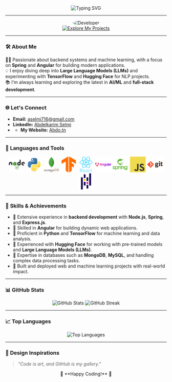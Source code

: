 <div align="center">
  <img src="https://readme-typing-svg.herokuapp.com?font=Fira+Code&weight=600&size=24&pause=1000&color=007bff&center=true&vCenter=true&width=435&lines=Hi+%F0%9F%91%8B%2C+I'm+Abdelkarim!;Backend+Developer+%26+ML+Enthusiast;Based+in+Tunisia+%E2%9C%8F%EF%B8%8F" alt="Typing SVG" />
</div>

---

<div align="center">
  <img src="https://i.pinimg.com/originals/54/e3/7d/54e37d8074ebcde1d96c77d7b2a7f310.gif" alt="Developer" width="300" height="300" style="border-radius: 50%;">
</div>

<div align="center">
  <a href="https://abdo-portfolio1.vercel.app/" target="_blank">
    <img src="https://img.shields.io/badge/Explore%20My%20Projects-%23007bff?style=for-the-badge&logo=github&logoColor=white" alt="Explore My Projects">
  </a>
</div>

---

### 🛠 **About Me**
👨‍💻 Passionate about backend systems and machine learning, with a focus on **Spring** and **Angular** for building modern applications.  
💡 I enjoy diving deep into **Large Language Models (LLMs)** and experimenting with **TensorFlow** and **Hugging Face** for NLP projects.  
📚 I'm always learning and exploring the latest in **AI/ML** and **full-stack development**.

---

### 🌐 **Let's Connect**
- **Email:** [aselmi716@gmail.com](mailto:aselmi716@gmail.com)  
- **LinkedIn:** [Abdelkarim Selmi](https://www.linkedin.com/in/abdelkarim-selmi)
- - **My Website:** [Abdo.tn](https://abdo-portfolio1.vercel.app/)


---

### 🧰 **Languages and Tools**

<div align="center">
  <img src="https://raw.githubusercontent.com/devicons/devicon/master/icons/nodejs/nodejs-original-wordmark.svg" alt="Node.js" width="50" height="50">
  <img src="https://raw.githubusercontent.com/devicons/devicon/master/icons/python/python-original.svg" alt="Python" width="50" height="50">
  <img src="https://raw.githubusercontent.com/devicons/devicon/master/icons/mongodb/mongodb-original-wordmark.svg" alt="MongoDB" width="50" height="50">
  <img src="https://raw.githubusercontent.com/devicons/devicon/master/icons/tensorflow/tensorflow-original.svg" alt="TensorFlow" width="50" height="50">
  <img src="https://raw.githubusercontent.com/devicons/devicon/master/icons/react/react-original-wordmark.svg" alt="React" width="50" height="50">
  <img src="https://raw.githubusercontent.com/devicons/devicon/master/icons/angular/angular-original-wordmark.svg" alt="Angular" width="50" height="50">
  <img src="https://raw.githubusercontent.com/devicons/devicon/master/icons/spring/spring-original-wordmark.svg" alt="Spring" width="50" height="50">
  <img src="https://raw.githubusercontent.com/devicons/devicon/master/icons/javascript/javascript-original.svg" alt="JavaScript" width="50" height="50">
  <img src="https://raw.githubusercontent.com/devicons/devicon/master/icons/git/git-original-wordmark.svg" alt="Git" width="50" height="50">
  <img src="https://raw.githubusercontent.com/devicons/devicon/master/icons/pandas/pandas-original.svg" alt="Pandas" width="50" height="50">
</div>

---

### 🚀 **Skills & Achievements**
- 🔹 Extensive experience in **backend development** with **Node.js**, **Spring**, and **Express.js**.  
- 🔹 Skilled in **Angular** for building dynamic web applications.  
- 🔹 Proficient in **Python** and **TensorFlow** for machine learning and data analysis.  
- 🔹 Experienced with **Hugging Face** for working with pre-trained models and **Large Language Models (LLMs)**.  
- 🔹 Expertise in databases such as **MongoDB**, **MySQL**, and handling complex data processing tasks.  
- 🔹 Built and deployed web and machine learning projects with real-world impact.

---

### 📊 **GitHub Stats**
<div align="center">
  <img src="https://github-readme-stats.vercel.app/api?username=abdelkarimse&show_icons=true&theme=radical" alt="GitHub Stats" height="165">
  <img src="https://github-readme-streak-stats.herokuapp.com/?user=abdelkarimse&theme=radical" alt="GitHub Streak" height="165">
</div>

---

### 📈 **Top Languages**
<div align="center">
  <img src="https://github-readme-stats.vercel.app/api/top-langs/?username=abdelkarimse&layout=compact&theme=radical" alt="Top Languages">
</div>

---

### 🎨 **Design Inspirations**
> *"Code is art, and GitHub is my gallery."*  

<div align="center">
  🚀 **Happy Coding!** 🚀  
</div>
